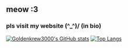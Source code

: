 ## meow :3
### pls visit my website \(^_^)/ (in bio)

[![Goldenkrew3000's GitHub stats](https://github-readme-stats.vercel.app/api?username=goldenkrew3000&theme=shades-of-purple&show-icons=true)]()
[![Top Langs](https://github-readme-stats.vercel.app/api/top-langs/?username=Goldenkrew3000&theme=shades-of-purple&layout=donut)]()
